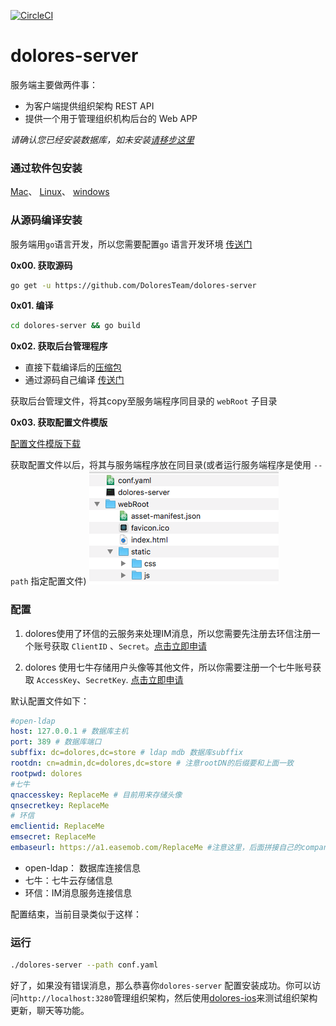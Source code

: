 
[![CircleCI](https://circleci.com/gh/DoloresTeam/dolores-server/tree/master.svg?style=shield)](https://circleci.com/gh/DoloresTeam/dolores-server/tree/master)

# dolores-server
服务端主要做两件事：

 - 为客户端提供组织架构 REST API
 - 提供一个用于管理组织机构后台的 Web APP

*请确认您已经安装数据库，如未安装[请移步这里](https://github.com/DoloresTeam/dolores-ldap-init)*

### 通过软件包安装

 [Mac](http://oq1inckvi.bkt.clouddn.com/dolores-mac.zip)、 [Linux](http://oq1inckvi.bkt.clouddn.com/dolores-linux.zip)、 [windows](http://oq1inckvi.bkt.clouddn.com/dolores-win.zip)
 
### 从源码编译安装
服务端用`go`语言开发，所以您需要配置`go` 语言开发环境 [传送门](https://golang.org)

**0x00.  获取源码**
``` bash
go get -u https://github.com/DoloresTeam/dolores-server
```
**0x01.  编译**
``` bash
cd dolores-server && go build
```

**0x02.  获取后台管理程序**

 - 直接下载编译后的[压缩包](http://oq1inckvi.bkt.clouddn.com/webRoot.zip)
 - 通过源码自己编译 [传送门](https://github.com/DoloresTeam/dolores-admin)

获取后台管理文件，将其copy至服务端程序同目录的 `webRoot` 子目录

**0x03. 获取配置文件模版**

[配置文件模版下载](http://oq1inckvi.bkt.clouddn.com/conf.yaml)  

获取配置文件以后，将其与服务端程序放在同目录(或者运行服务端程序是使用 `--path` 指定配置文件)
![目录结构](./asset/files.png)
### 配置

1. dolores使用了环信的云服务来处理IM消息，所以您需要先注册去环信注册一个账号获取 `ClientID` 、`Secret`。[点击立即申请](http://docs.easemob.com/im/000quickstart/10register)

2.  dolores 使用七牛存储用户头像等其他文件，所以你需要注册一个七牛账号获取 `AccessKey`、`SecretKey`. [点击立即申请](https://developer.qiniu.com/kodo/manual/1233/console-quickstart)

默认配置文件如下：
``` yaml
#open-ldap
host: 127.0.0.1 # 数据库主机
port: 389 # 数据库端口
subffix: dc=dolores,dc=store # ldap mdb 数据库subffix
rootdn: cn=admin,dc=dolores,dc=store # 注意rootDN的后缀要和上面一致
rootpwd: dolores
#七牛
qnaccesskey: ReplaceMe # 目前用来存储头像
qnsecretkey: ReplaceMe
# 环信
emclientid: ReplaceMe
emsecret: ReplaceMe
embaseurl: https://a1.easemob.com/ReplaceMe #注意这里，后面拼接自己的company org_name app

```

 - open-ldap： 数据库连接信息
 - 七牛：七牛云存储信息
 -  环信：IM消息服务连接信息

配置结束，当前目录类似于这样：

 
### 运行

``` bash
./dolores-server --path conf.yaml
```

好了，如果没有错误消息，那么恭喜你`dolores-server` 配置安装成功。你可以访问`http://localhost:3280`管理组织架构，然后使用[dolores-ios](https://github.com/DoloresTeam/dolores-ios)来测试组织架构更新，聊天等功能。
